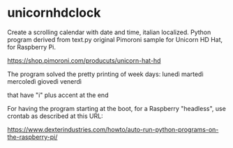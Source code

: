 # unicornhdclock
Create a scrolling calendar with date and time, italian localized.
Python program derived from text.py original Pimoroni sample for Unicorn HD Hat, for Raspberry Pi.

https://shop.pimoroni.com/producuts/unicorn-hat-hd

The program solved the pretty printing of week days:
lunedì
martedì
mercoledì
giovedì
venerdì

that have "i" plus accent at the end

For having the program starting at the boot, for a Raspberry "headless", use crontab as described at this URL:

https://www.dexterindustries.com/howto/auto-run-python-programs-on-the-raspberry-pi/


